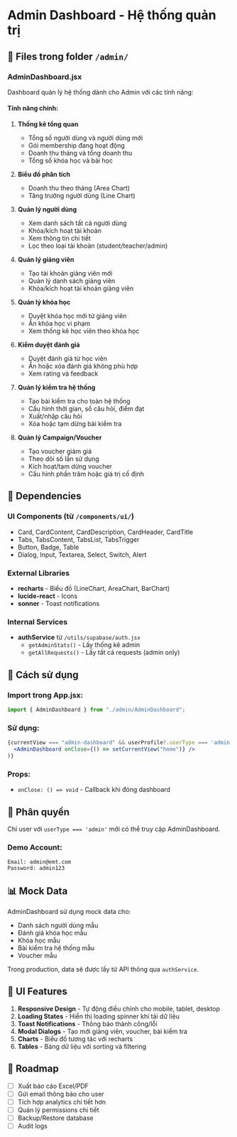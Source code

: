 # Admin Dashboard - Hệ thống quản trị

## 📁 Files trong folder `/admin/`

### AdminDashboard.jsx
Dashboard quản lý hệ thống dành cho Admin với các tính năng:

#### Tính năng chính:
1. **Thống kê tổng quan**
   - Tổng số người dùng và người dùng mới
   - Gói membership đang hoạt động
   - Doanh thu tháng và tổng doanh thu
   - Tổng số khóa học và bài học

2. **Biểu đồ phân tích**
   - Doanh thu theo tháng (Area Chart)
   - Tăng trưởng người dùng (Line Chart)

3. **Quản lý người dùng**
   - Xem danh sách tất cả người dùng
   - Khóa/kích hoạt tài khoản
   - Xem thông tin chi tiết
   - Lọc theo loại tài khoản (student/teacher/admin)

4. **Quản lý giảng viên**
   - Tạo tài khoản giảng viên mới
   - Quản lý danh sách giảng viên
   - Khóa/kích hoạt tài khoản giảng viên

5. **Quản lý khóa học**
   - Duyệt khóa học mới từ giảng viên
   - Ẩn khóa học vi phạm
   - Xem thống kê học viên theo khóa học

6. **Kiểm duyệt đánh giá**
   - Duyệt đánh giá từ học viên
   - Ẩn hoặc xóa đánh giá không phù hợp
   - Xem rating và feedback

7. **Quản lý kiểm tra hệ thống**
   - Tạo bài kiểm tra cho toàn hệ thống
   - Cấu hình thời gian, số câu hỏi, điểm đạt
   - Xuất/nhập câu hỏi
   - Xóa hoặc tạm dừng bài kiểm tra

8. **Quản lý Campaign/Voucher**
   - Tạo voucher giảm giá
   - Theo dõi số lần sử dụng
   - Kích hoạt/tạm dừng voucher
   - Cấu hình phần trăm hoặc giá trị cố định

## 🔌 Dependencies

### UI Components (từ `/components/ui/`)
- Card, CardContent, CardDescription, CardHeader, CardTitle
- Tabs, TabsContent, TabsList, TabsTrigger
- Button, Badge, Table
- Dialog, Input, Textarea, Select, Switch, Alert

### External Libraries
- **recharts** - Biểu đồ (LineChart, AreaChart, BarChart)
- **lucide-react** - Icons
- **sonner** - Toast notifications

### Internal Services
- **authService** từ `/utils/supabase/auth.jsx`
  - `getAdminStats()` - Lấy thống kê admin
  - `getAllRequests()` - Lấy tất cả requests (admin only)

## 📝 Cách sử dụng

### Import trong App.jsx:
```jsx
import { AdminDashboard } from "./admin/AdminDashboard";
```

### Sử dụng:
```jsx
{currentView === "admin-dashboard" && userProfile?.userType === 'admin' && (
  <AdminDashboard onClose={() => setCurrentView("home")} />
)}
```

### Props:
- `onClose: () => void` - Callback khi đóng dashboard

## 🔐 Phân quyền

Chỉ user với `userType === 'admin'` mới có thể truy cập AdminDashboard.

### Demo Account:
```
Email: admin@emt.com
Password: admin123
```

## 📊 Mock Data

AdminDashboard sử dụng mock data cho:
- Danh sách người dùng mẫu
- Đánh giá khóa học mẫu
- Khóa học mẫu
- Bài kiểm tra hệ thống mẫu
- Voucher mẫu

Trong production, data sẽ được lấy từ API thông qua `authService`.

## 🎨 UI Features

1. **Responsive Design** - Tự động điều chỉnh cho mobile, tablet, desktop
2. **Loading States** - Hiển thị loading spinner khi tải dữ liệu
3. **Toast Notifications** - Thông báo thành công/lỗi
4. **Modal Dialogs** - Tạo mới giảng viên, voucher, bài kiểm tra
5. **Charts** - Biểu đồ tương tác với recharts
6. **Tables** - Bảng dữ liệu với sorting và filtering

## 🚀 Roadmap

- [ ] Xuất báo cáo Excel/PDF
- [ ] Gửi email thông báo cho user
- [ ] Tích hợp analytics chi tiết hơn
- [ ] Quản lý permissions chi tiết
- [ ] Backup/Restore database
- [ ] Audit logs
